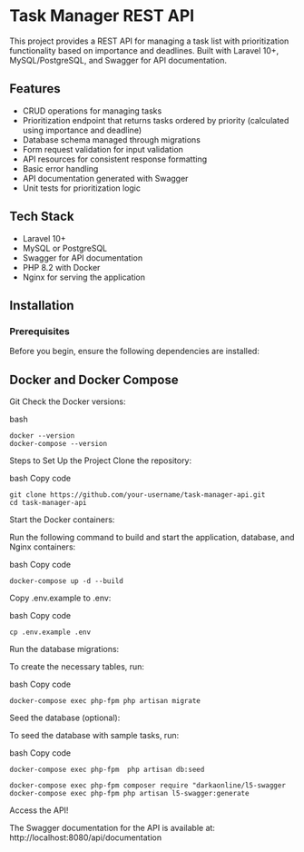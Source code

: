 # Task Manager REST API
This project provides a REST API for managing a task list with prioritization functionality based on importance and deadlines. Built with Laravel 10+, MySQL/PostgreSQL, and Swagger for API documentation.

## Features
- CRUD operations for managing tasks
- Prioritization endpoint that returns tasks ordered by priority (calculated using importance and deadline)
- Database schema managed through migrations
- Form request validation for input validation
- API resources for consistent response formatting
- Basic error handling
- API documentation generated with Swagger
- Unit tests for prioritization logic
## Tech Stack
- Laravel 10+
- MySQL or PostgreSQL
- Swagger for API documentation
- PHP 8.2 with Docker
- Nginx for serving the application
  
## Installation

### Prerequisites
Before you begin, ensure the following dependencies are installed:

## Docker and Docker Compose
Git
Check the Docker versions:

bash
``` Copy code
docker --version
docker-compose --version
```
Steps to Set Up the Project
Clone the repository:

bash
Copy code
```
git clone https://github.com/your-username/task-manager-api.git
cd task-manager-api
```
Start the Docker containers:

Run the following command to build and start the application, database, and Nginx containers:

bash
Copy code
```
docker-compose up -d --build
```

Copy .env.example to .env:

bash
Copy code
```
cp .env.example .env
```

Run the database migrations:

To create the necessary tables, run:

bash
Copy code
```
docker-compose exec php-fpm php artisan migrate
```
Seed the database (optional):

To seed the database with sample tasks, run:

bash
Copy code
```
docker-compose exec php-fpm  php artisan db:seed
```

```
docker-compose exec php-fpm composer require "darkaonline/l5-swagger
docker-compose exec php-fpm php artisan l5-swagger:generate
```
Access the API!

The Swagger documentation for the API is available at:
http://localhost:8080/api/documentation
